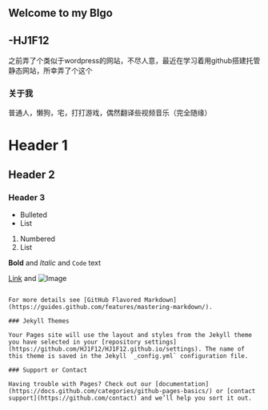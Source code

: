 ## Welcome to my Blgo
##                      -HJ1F12

之前弄了个类似于wordpress的网站，不尽人意，最近在学习着用github搭建托管静态网站，所幸弄了个这个

### 关于我
普通人，懒狗，宅，打打游戏，偶然翻译些视频音乐（完全随缘）


# Header 1
## Header 2
### Header 3

- Bulleted
- List

1. Numbered
2. List

**Bold** and _Italic_ and `Code` text

[Link](url) and ![Image](src)
```

For more details see [GitHub Flavored Markdown](https://guides.github.com/features/mastering-markdown/).

### Jekyll Themes

Your Pages site will use the layout and styles from the Jekyll theme you have selected in your [repository settings](https://github.com/HJ1F12/HJ1F12.github.io/settings). The name of this theme is saved in the Jekyll `_config.yml` configuration file.

### Support or Contact

Having trouble with Pages? Check out our [documentation](https://docs.github.com/categories/github-pages-basics/) or [contact support](https://github.com/contact) and we’ll help you sort it out.
